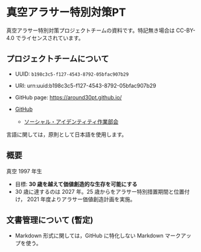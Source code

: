 # 真空アラサー特別対策PT 
真空アラサー特別対策プロジェクトチームの資料です。特記無き場合は CC-BY-4.0 でライセンスされています。

## プロジェクトチームについて
* UUID: `b198c3c5-f127-4543-8792-05bfac907b29`
* URI: urn:uuid:b198c3c5-f127-4543-8792-05bfac907b29
* GitHub page: https://around30pt.github.io/

* [GitHub](https://github.com/around30pt)
  * [ソーシャル・アイデンティティ作業部会](https://github.com/around30pt/social-id)

言語に関しては，原則として日本語を使用します。

## 概要
真空 1997 年生

* 目標: __30 歳を越えて価値創造的な生存を可能にする__
* 30 歳に達するのは 2027 年。25 歳からをアラサー特別措置期間と位置付け， 2021 年度よりアラサー価値創造計画を実施。

## 文書管理について (暫定)
* Markdown 形式に関しては，GitHub に特化しない Markdown マークアップを使う。

